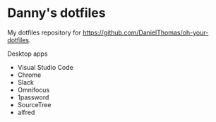 # Danny's dotfiles

My dotfiles repository for https://github.com/DanielThomas/oh-your-dotfiles.

Desktop apps

* Visual Studio Code
* Chrome
* Slack
* Omnifocus
* 1password
* SourceTree
* alfred